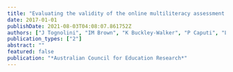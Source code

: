 ```yaml
---
title: "Evaluating the validity of the online multiliteracy assessment tool"
date: 2017-01-01
publishDate: 2021-08-03T04:08:07.861752Z
authors: ["J Tognolini", "IM Brown", "K Buckley-Walker", "P Caputi", "L Lockyer"]
publication_types: ["2"]
abstract: ""
featured: false
publication: "*Australian Council for Education Research*"
---
```


